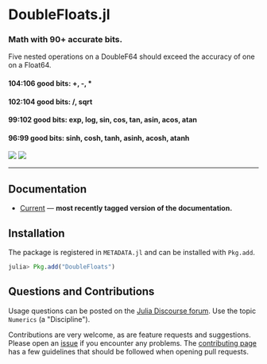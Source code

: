 # DoubleFloats.jl

### Math with 90+ accurate bits.

Five nested operations on a DoubleF64 should exceed the accuracy of one on a Float64.

#### 104:106 good bits: +, -, *
#### 102:104 good bits: /, sqrt
####  99:102 good bits: exp, log, sin,  cos,  tan,  asin,  acos,  atan
####  96:99  good bits: sinh, cosh, tanh, asinh, acosh, atanh


[![][pkg-0.7-img]][pkg-0.7-url]  [![][travis-img]][travis-url]

----

## Documentation

- [Current](https://github.com/JuliaMath/DoubleFloats.jl/blob/master/docs/src/index.md) &mdash; **most recently tagged version of the documentation.**


## Installation

The package is registered in `METADATA.jl` and can be installed with `Pkg.add`.

```julia
julia> Pkg.add("DoubleFloats")
```

## Questions and Contributions

Usage questions can be posted on the [Julia Discourse forum][discourse-tag-url].  Use the topic `Numerics` (a "Discipline").

Contributions are very welcome, as are feature requests and suggestions. Please open an [issue][issues-url] if you encounter any problems. The [contributing page][contrib-url] has a few guidelines that should be followed when opening pull requests.

[contrib-url]: https://juliamath.github.io/DoubleFloats.jl/latest/man/contributing/
[discourse-tag-url]: https://discourse.julialang.org/tags/doublefloats
[gitter-url]: https://gitter.im/juliamath/users

[docs-current-img]: https://img.shields.io/badge/docs-latest-blue.svg
[docs-current-url]: https://juliamath.github.io/DoubleFloats.jl

[travis-img]: https://travis-ci.org/JuliaMath/DoubleFloats.jl.svg?branch=master
[travis-url]: https://travis-ci.org/JuliaMath/DoubleFloats.jl

[appveyor-img]: https://ci.appveyor.com/api/projects/status/xx7nimfpnl1r4gx0?svg=true
[appveyor-url]: https://ci.appveyor.com/project/JuliaMath/doublefloats-jl

[codecov-img]: https://codecov.io/gh/JuliaMath/DoubleFloats.jl/branch/master/graph/badge.svg
[codecov-url]: https://codecov.io/gh/JuliaMath/DoubleFloats.jl

[issues-url]: https://github.com/JuliaMath/DoubleFloats.jl/issues


[pkg-0.6-img]: http://pkg.julialang.org/badges/DoubleFloats_0.6.svg
[pkg-0.6-url]: http://pkg.julialang.org/?pkg=DoubleFloats&ver=0.6
[pkg-0.7-img]: http://pkg.julialang.org/badges/DoubleFloats_0.7.svg
[pkg-0.7-url]: http://pkg.julialang.org/?pkg=DoubleFloats&ver=0.7
